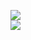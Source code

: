 [![](https://img.shields.io/badge/Made%20With-Github%20Spray-lightgrey.svg?style=for-the-badge&logo=github)](https://github.com/Annihil/github-spray#7434)  
[![](https://i.imgur.com/2DrTn0Z.gif)](https://github.com/Annihil/github-spray)